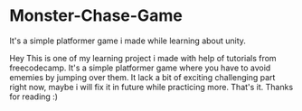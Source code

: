 # Monster-Chase-Game
It's a simple platformer game i made while learning about unity.

Hey 
This is one of my learning project i made with help of tutorials from freecodecamp. 
It's a simple platformer game where you have to avoid ememies by jumping over them.
It lack a bit of exciting challenging part right now, maybe i will fix it in future while practicing more.
That's it.
Thanks for reading :)
